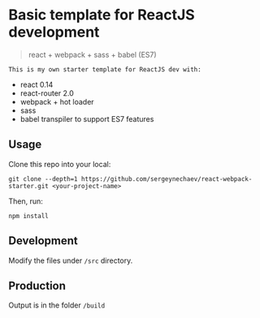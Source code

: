 # Basic template for ReactJS development
> react + webpack + sass + babel (ES7)

	This is my own starter template for ReactJS dev with:

* react 0.14
* react-router 2.0
* webpack + hot loader
* sass
* babel transpiler to support ES7 features

## Usage

Clone this repo into your local:
```shell
git clone --depth=1 https://github.com/sergeynechaev/react-webpack-starter.git <your-project-name>
```

Then, run:
```shell
npm install
```

## Development

Modify the files under `/src` directory.


## Production

Output is in the folder `/build`
